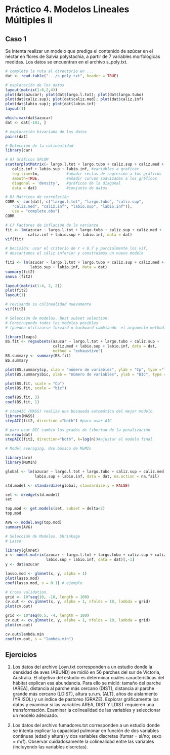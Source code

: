 # Práctico 4. Modelos Lineales Múltiples II


## Caso 1

Se intenta realizar un modelo que prediga el contenido de azúcar en el néctar en flores de Salvia polystachia, a partir de 7 variables morfológicas medidas. Los datos se encuentran en el archivo  s_poly.txt.

```R
# complete la ruta al directorio en ...
dat <- read.table(".../s_poly.txt", header = TRUE)

# exploración de los datos
layout(matrix(1:8,2,4))
plot(dat$azucar); plot(dat$largo.l.tot); plot(dat$largo.tubo) 
plot(dat$caliz.sup); plot(dat$caliz.med); plot(dat$caliz.inf) 
plot(dat$labio.sup); plot(dat$labio.inf)
layout(1)

which.max(dat$azucar)
dat <- dat[-101, ]

# exploración bivariada de los datos
pairs(dat)

# Detección de la colinealidad
library(car)

# A) Gráficos SPLOM
scatterplotMatrix(~ largo.l.tot + largo.tubo + caliz.sup + caliz.med +
   caliz.inf + labio.sup + labio.inf, #variables a graficar
   reg.line=lm,            #añadir rectas de regresión a los gráficos
   smooth=TRUE,            #añadir curvas suavizadas a los gráficos
   diagonal = 'density',   #gráficos de la diagonal
   data = dat)             #conjunto de datos 

# B) Matrices de correlación
CORR <- cor(dat[, c("largo.l.tot", "largo.tubo", "caliz.sup",
   "caliz.med", "caliz.inf", "labio.sup", "labio.inf")], 
   use = "complete.obs") 
CORR

# C) Factores de inflación de la varianza
fit <- lm(azucar ~ largo.l.tot + largo.tubo + caliz.sup + caliz.med +
          caliz.inf + labio.sup + labio.inf, data = dat)
vif(fit)	

# Decisión: usar el criterio de r < 0.7 y parcialmente los vif,
# descartamos el cáliz inferior y construimos un nuevo modelo

fit2 <- lm(azucar ~ largo.l.tot + largo.tubo + caliz.sup + caliz.med +
           labio.sup + labio.inf, data = dat)
summary(fit2)
anova (fit2)

layout(matrix(1:4, 2, 2))
plot(fit2)
layout(1)

# revisando su colinealidad nuevamente
vif(fit2)

# Selección de modelos. Best subset selection.
# Construyendo todos los modelos posibles
# (pueden utilizarse forward o backward cambiando  el argumento method)

library(leaps)
BS.fit <- regsubsets(azucar ~ largo.l.tot + largo.tubo + caliz.sup +
                     caliz.med + labio.sup + labio.inf, data = dat, 
                     method = "exhaustive")
BS.summary <- summary(BS.fit)
BS.summary

plot(BS.summary$cp, xlab = "número de variables", ylab = "Cp", type ="l")
plot(BS.summary$bic, xlab = "número de variables", ylab = "BIC", type ="l")

plot(BS.fit, scale = "Cp")
plot(BS.fit, scale = "bic")

coef(BS.fit, 3)
coef(BS.fit, 1)

# stepAIC (MASS) realiza una búsqueda automática del mejor modelo 
library(MASS) 
stepAIC(fit2, direction ="both") #para usar AIC

# para usar BIC cambio los grados de libertad de la penalización
n<-nrow(dat)
stepAIC(fit2, direction="both", k=log(n))#ajustar el modelo final

# Model averaging. Uso básico de MuMIn

library(arm)
library(MuMIn)

global <- lm(azucar ~ largo.l.tot + largo.tubo + caliz.sup + caliz.med +
             labio.sup + labio.inf, data = dat, na.action = na.fail)

std.model <- standardize(global, standardize.y = FALSE)

set <- dredge(std.model)
set

top.mod <- get.models(set, subset = delta<2)
top.mod

AVG <- model.avg(top.mod)
summary(AVG)

# Selección de Modelos. Shrinkage
# Lasso

library(glmnet)
x <- model.matrix(azucar ~ largo.l.tot + largo.tubo + caliz.sup + caliz.med +
                  labio.sup + labio.inf, data = dat)[,-1]
y <- dat$azucar

lasso.mod <- glmnet(x, y, alpha = 1)
plot(lasso.mod)
coef(lasso.mod, s = 0.1) # ejemplo

# Cross validation.
grid <- 10^seq(10, -10, length = 100)
cv.out <- cv.glmnet(x, y, alpha = 1, nfolds = 10, lambda = grid)
plot(cv.out)

grid <- 10^seq(0.5, -4, length = 100)
cv.out <- cv.glmnet(x, y, alpha = 1, nfolds = 10, lambda = grid)
plot(cv.out)

cv.out$lambda.min
coef(cv.out, s = "lambda.min")
```

## Ejercicios

1. Los datos del archivo Loyn.txt corresponden a un estudio donde la densidad de aves (ABUND) se midió en 56 parches del sur de Victoria, Australia. El objetivo del estudio es determinar cuáles características del hábitat explican esa abundancia. Para ello se midió: tamaño del parche (AREA), distancia al parche más cercano (DIST), distancia al parche grande más cercano (LDIST), altura s.n.m. (ALT), años de aislamiento (YR.ISOL) y un índice de pastoreo (GRAZE). Explorar gráficamente los datos y examinar si las variables AREA, DIST Y LDIST requieren una transformación. Examinar la colinealidad de las variables y seleccionar un modelo adecuado.   

2. Los datos del archivo fumadores.txt corresponden a un estudio donde se intenta explicar la capacidad pulmonar en función de dos variables continuas (edad y altura) y dos variables discretas (fumar = si/no; sexo = m/f). Observar cuidadosamente la colinealidad entre las variables (incluyendo las variables discretas).   
